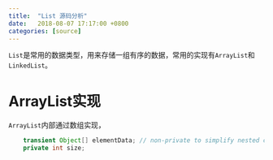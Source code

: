 ```yaml
---
title:  "List 源码分析"
date:   2018-08-07 17:17:00 +0800
categories: [source]
---
```


`List`是常用的数据类型，用来存储一组有序的数据，常用的实现有`ArrayList`和`LinkedList`。

# ArrayList实现

`ArrayList`内部通过数组实现，


```java
    transient Object[] elementData; // non-private to simplify nested class access
    private int size;
```
<!--more-->